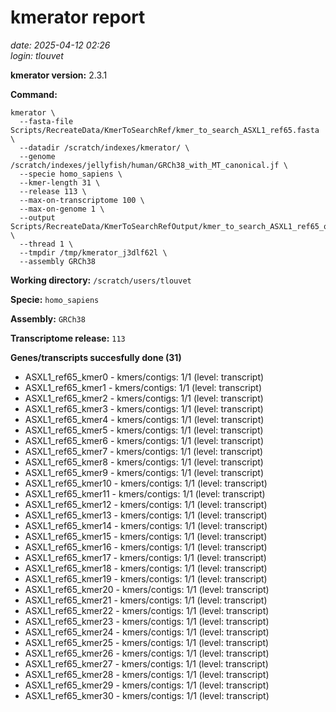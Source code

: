 # kmerator report
*date: 2025-04-12 02:26*  
*login: tlouvet*

**kmerator version:** 2.3.1

**Command:**

```
kmerator \
  --fasta-file Scripts/RecreateData/KmerToSearchRef/kmer_to_search_ASXL1_ref65.fasta \
  --datadir /scratch/indexes/kmerator/ \
  --genome /scratch/indexes/jellyfish/human/GRCh38_with_MT_canonical.jf \
  --specie homo_sapiens \
  --kmer-length 31 \
  --release 113 \
  --max-on-transcriptome 100 \
  --max-on-genome 1 \
  --output Scripts/RecreateData/KmerToSearchRefOutput/kmer_to_search_ASXL1_ref65_output \
  --thread 1 \
  --tmpdir /tmp/kmerator_j3dlf62l \
  --assembly GRCh38
```

**Working directory:** `/scratch/users/tlouvet`

**Specie:** `homo_sapiens`

**Assembly:** `GRCh38`

**Transcriptome release:** `113`

**Genes/transcripts succesfully done (31)**

- ASXL1_ref65_kmer0 - kmers/contigs: 1/1 (level: transcript)
- ASXL1_ref65_kmer1 - kmers/contigs: 1/1 (level: transcript)
- ASXL1_ref65_kmer2 - kmers/contigs: 1/1 (level: transcript)
- ASXL1_ref65_kmer3 - kmers/contigs: 1/1 (level: transcript)
- ASXL1_ref65_kmer4 - kmers/contigs: 1/1 (level: transcript)
- ASXL1_ref65_kmer5 - kmers/contigs: 1/1 (level: transcript)
- ASXL1_ref65_kmer6 - kmers/contigs: 1/1 (level: transcript)
- ASXL1_ref65_kmer7 - kmers/contigs: 1/1 (level: transcript)
- ASXL1_ref65_kmer8 - kmers/contigs: 1/1 (level: transcript)
- ASXL1_ref65_kmer9 - kmers/contigs: 1/1 (level: transcript)
- ASXL1_ref65_kmer10 - kmers/contigs: 1/1 (level: transcript)
- ASXL1_ref65_kmer11 - kmers/contigs: 1/1 (level: transcript)
- ASXL1_ref65_kmer12 - kmers/contigs: 1/1 (level: transcript)
- ASXL1_ref65_kmer13 - kmers/contigs: 1/1 (level: transcript)
- ASXL1_ref65_kmer14 - kmers/contigs: 1/1 (level: transcript)
- ASXL1_ref65_kmer15 - kmers/contigs: 1/1 (level: transcript)
- ASXL1_ref65_kmer16 - kmers/contigs: 1/1 (level: transcript)
- ASXL1_ref65_kmer17 - kmers/contigs: 1/1 (level: transcript)
- ASXL1_ref65_kmer18 - kmers/contigs: 1/1 (level: transcript)
- ASXL1_ref65_kmer19 - kmers/contigs: 1/1 (level: transcript)
- ASXL1_ref65_kmer20 - kmers/contigs: 1/1 (level: transcript)
- ASXL1_ref65_kmer21 - kmers/contigs: 1/1 (level: transcript)
- ASXL1_ref65_kmer22 - kmers/contigs: 1/1 (level: transcript)
- ASXL1_ref65_kmer23 - kmers/contigs: 1/1 (level: transcript)
- ASXL1_ref65_kmer24 - kmers/contigs: 1/1 (level: transcript)
- ASXL1_ref65_kmer25 - kmers/contigs: 1/1 (level: transcript)
- ASXL1_ref65_kmer26 - kmers/contigs: 1/1 (level: transcript)
- ASXL1_ref65_kmer27 - kmers/contigs: 1/1 (level: transcript)
- ASXL1_ref65_kmer28 - kmers/contigs: 1/1 (level: transcript)
- ASXL1_ref65_kmer29 - kmers/contigs: 1/1 (level: transcript)
- ASXL1_ref65_kmer30 - kmers/contigs: 1/1 (level: transcript)
